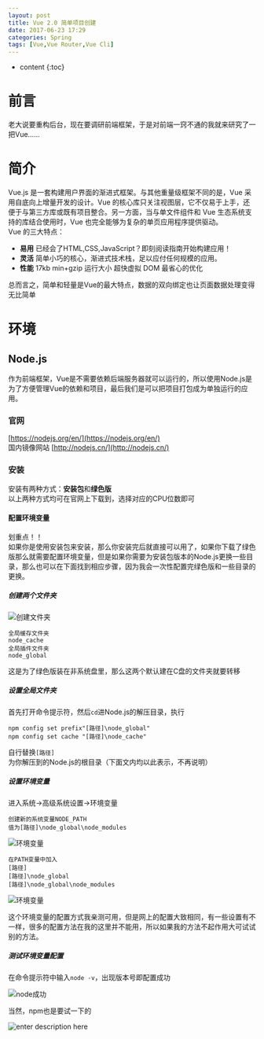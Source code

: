 ```yaml
---
layout: post
title: Vue 2.0 简单项目创建
date: 2017-06-23 17:29
categories: Spring
tags: [Vue,Vue Router,Vue Cli]
---
```


* content
{:toc}

# 前言
老大说要重构后台，现在要调研前端框架，于是对前端一窍不通的我就来研究了一把Vue……

# 简介
Vue.js 是一套构建用户界面的渐进式框架。与其他重量级框架不同的是，Vue 采用自底向上增量开发的设计。Vue 的核心库只关注视图层，它不仅易于上手，还便于与第三方库或既有项目整合。另一方面，当与单文件组件和 Vue 生态系统支持的库结合使用时，Vue 也完全能够为复杂的单页应用程序提供驱动。  
Vue 的三大特点：
- **易用**
已经会了HTML,CSS,JavaScript？即刻阅读指南开始构建应用！
- **灵活**
简单小巧的核心，渐进式技术栈，足以应付任何规模的应用。
- **性能**
17kb min+gzip 运行大小
超快虚拟 DOM 
最省心的优化

总而言之，简单和轻量是Vue的最大特点，数据的双向绑定也让页面数据处理变得无比简单

# 环境
## Node.js
作为前端框架，Vue是不需要依赖后端服务器就可以运行的，所以使用Node.js是为了方便管理Vue的依赖和项目，最后我们是可以把项目打包成为单独运行的应用。
### 官网
[https://nodejs.org/en/](https://nodejs.org/en/)  
国内镜像网站 [http://nodejs.cn/](http://nodejs.cn/)
### 安装
安装有两种方式：**安装包**和**绿色版**  
以上两种方式均可在官网上下载到，选择对应的CPU位数即可
#### 配置环境变量
划重点！！  
如果你是使用安装包来安装，那么你安装完后就直接可以用了，如果你下载了绿色版那么就需要配置环境变量，但是如果你需要为安装包版本的Node.js更换一些目录，那么也可以在下面找到相应步骤，因为我会一次性配置完绿色版和一些目录的更换。
##### 创建两个文件夹
![][1]
```
全局缓存文件夹
node_cache
全局插件文件夹
node_global
```
这是为了绿色版装在非系统盘里，那么这两个默认建在C盘的文件夹就要转移
##### 设置全局文件夹
首先打开命令提示符，然后`cd`进Node.js的解压目录，执行
```
npm config set prefix"[路径]\node_global"
npm config set cache "[路径]\node_cache"
```
自行替换`[路径]`为你解压到的Node.js的根目录（下面文内均以此表示，不再说明）
##### 设置环境变量
进入系统→高级系统设置→环境变量
```
创建新的系统变量NODE_PATH
值为[路径]\node_global\node_modules
```

![][2]
```
在PATH变量中加入
[路径]
[路径]\node_global
[路径]\node_global\node_modules
```
![][3]

这个环境变量的配置方式我亲测可用，但是网上的配置大致相同，有一些设置有不一样，很多的配置方法在我的这里并不能用，所以如果我的方法不起作用大可试试别的方法。
##### 测试环境变量配置
在命令提示符中输入`node -v`，出现版本号即配置成功

![][4]

当然，npm也是要试一下的

![enter description here][5]


  [1]: https://www.github.com/lanyuanxiaoyao/GitGallery/raw/master/Ashampoo_Snap_2017%E5%B9%B46%E6%9C%8823%E6%97%A5_17h45m51s_001_.png "创建文件夹"
  [2]: https://www.github.com/lanyuanxiaoyao/GitGallery/raw/master/Ashampoo_Snap_2017%E5%B9%B46%E6%9C%8823%E6%97%A5_17h59m53s_002_.png "环境变量"
  [3]: https://www.github.com/lanyuanxiaoyao/GitGallery/raw/master/Ashampoo_Snap_2017%E5%B9%B46%E6%9C%8823%E6%97%A5_18h06m58s_004_.png "环境变量"
  [4]: https://www.github.com/lanyuanxiaoyao/GitGallery/raw/master/Ashampoo_Snap_2017%E5%B9%B46%E6%9C%8823%E6%97%A5_18h10m50s_005_.png "node成功"
  [5]: https://www.github.com/lanyuanxiaoyao/GitGallery/raw/master/Ashampoo_Snap_2017%E5%B9%B46%E6%9C%8823%E6%97%A5_18h12m25s_006_.png "npm成功"